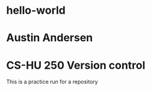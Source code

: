 # hello-world
# Austin Andersen
# CS-HU 250 Version control

This is a practice run for a repository
